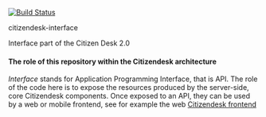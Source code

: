 [![Build Status](https://travis-ci.org/sourcefabric-innovation/citizendesk-interface.png?branch=master)](https://travis-ci.org/sourcefabric-innovation/citizendesk-interface)

citizendesk-interface

Interface part of the Citizen Desk 2.0

#### The role of this repository within the Citizendesk architecture

*Interface* stands for Application Programming Interface, that is API. The role of the code here is to expose the resources produced by the server-side, core Citizendesk components. Once exposed to an API, they can be used by a web or mobile frontend, see for example the web [Citizendesk frontend](https://github.com/sourcefabric-innovation/citizendesk-frontend)

